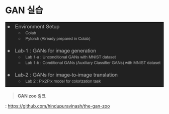 # GAN 실습
![image-20200827153149792](../../images/image-20200827153149792.png)





> **GAN zoo 링크**

: https://github.com/hindupuravinash/the-gan-zoo

